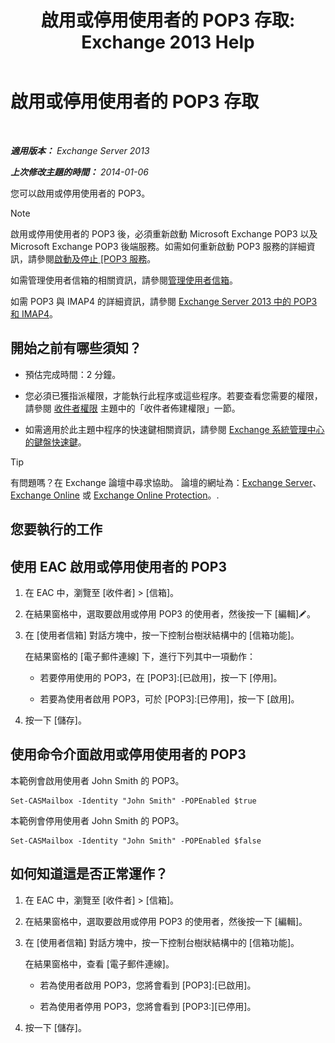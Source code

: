 ﻿---
title: '啟用或停用使用者的 POP3 存取: Exchange 2013 Help'
TOCTitle: 啟用或停用使用者的 POP3 存取
ms:assetid: 57e12f07-3b14-45bd-9a82-e6032d14214f
ms:mtpsurl: https://technet.microsoft.com/zh-tw/library/Bb691018(v=EXCHG.150)
ms:contentKeyID: 50473241
ms.date: 05/21/2018
mtps_version: v=EXCHG.150
ms.translationtype: MT
---

# 啟用或停用使用者的 POP3 存取

 

_**適用版本：** Exchange Server 2013_

_**上次修改主題的時間：** 2014-01-06_

您可以啟用或停用使用者的 POP3。


> [!NOTE]  
> 啟用或停用使用者的 POP3 後，必須重新啟動 Microsoft Exchange POP3 以及 Microsoft Exchange POP3 後端服務。如需如何重新啟動 POP3 服務的詳細資訊，請參閱<a href="start-and-stop-the-pop3-services-exchange-2013-help.md">啟動及停止 [POP3 服務</a>。




如需管理使用者信箱的相關資訊，請參閱[管理使用者信箱](manage-user-mailboxes-exchange-2013-help.md)。

如需 POP3 與 IMAP4 的詳細資訊，請參閱 [Exchange Server 2013 中的 POP3 和 IMAP4](pop3-and-imap4-in-exchange-server-2013-exchange-2013-help.md)。

## 開始之前有哪些須知？

  - 預估完成時間：2 分鐘。

  - 您必須已獲指派權限，才能執行此程序或這些程序。若要查看您需要的權限，請參閱 [收件者權限](recipients-permissions-exchange-2013-help.md) 主題中的「收件者佈建權限」一節。

  - 如需適用於此主題中程序的快速鍵相關資訊，請參閱 [Exchange 系統管理中心的鍵盤快速鍵](keyboard-shortcuts-in-the-exchange-admin-center-exchange-online-protection-help.md)。


> [!TIP]  
> 有問題嗎？在 Exchange 論壇中尋求協助。 論壇的網址為：<a href="https://go.microsoft.com/fwlink/p/?linkid=60612">Exchange Server</a>、 <a href="https://go.microsoft.com/fwlink/p/?linkid=267542">Exchange Online</a> 或 <a href="https://go.microsoft.com/fwlink/p/?linkid=285351">Exchange Online Protection</a>。.




## 您要執行的工作

## 使用 EAC 啟用或停用使用者的 POP3

1.  在 EAC 中，瀏覽至 \[收件者\] \> \[信箱\]。

2.  在結果窗格中，選取要啟用或停用 POP3 的使用者，然後按一下 \[編輯\]![編輯圖示](images/JJ218640.6f53ccb2-1f13-4c02-bea0-30690e6ea71d(EXCHG.150).gif "編輯圖示")。

3.  在 \[使用者信箱\] 對話方塊中，按一下控制台樹狀結構中的 \[信箱功能\]。
    
    在結果窗格的 \[電子郵件連線\] 下，進行下列其中一項動作：
    
      - 若要停用使用的 POP3，在 \[POP3\]:\[已啟用\]，按一下 \[停用\]。
    
      - 若要為使用者啟用 POP3，可於 \[POP3\]:\[已停用\]，按一下 \[啟用\]。

4.  按一下 \[儲存\]。

## 使用命令介面啟用或停用使用者的 POP3

本範例會啟用使用者 John Smith 的 POP3。

    Set-CASMailbox -Identity "John Smith" -POPEnabled $true

本範例會停用使用者 John Smith 的 POP3。

    Set-CASMailbox -Identity "John Smith" -POPEnabled $false

## 如何知道這是否正常運作？

1.  在 EAC 中，瀏覽至 \[收件者\] \> \[信箱\]。

2.  在結果窗格中，選取要啟用或停用 POP3 的使用者，然後按一下 \[編輯\]。

3.  在 \[使用者信箱\] 對話方塊中，按一下控制台樹狀結構中的 \[信箱功能\]。
    
    在結果窗格中，查看 \[電子郵件連線\]。
    
      - 若為使用者啟用 POP3，您將會看到 \[POP3\]:\[已啟用\]。
    
      - 若為使用者停用 POP3，您將會看到 \[POP3:\]\[已停用\]。

4.  按一下 \[儲存\]。

